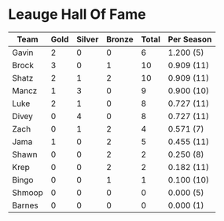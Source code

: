# Leauge Hall Of Fame

Team|Gold|Silver|Bronze|Total|Per Season
----|----|------|------|-----|----------
Gavin |2  |0     |0     |6    |1.200 (5)
Brock |3  |0     |1     |10   |0.909 (11)
Shatz |2  |1     |2     |10   |0.909 (11)
Mancz |1  |3     |0     |9    |0.900 (10)
Luke  |2  |1     |0     |8    |0.727 (11)
Divey |0  |4     |0     |8    |0.727 (11)
Zach  |0  |1     |2     |4    |0.571 (7)
Jama  |1  |0     |2     |5    |0.455 (11)
Shawn |0  |0     |2     |2    |0.250 (8)
Krep  |0  |0     |2     |2    |0.182 (11)
Bingo |0  |0     |1     |1    |0.100 (10)
Shmoop|0  |0     |0     |0    |0.000 (5)
Barnes|0  |0     |0     |0    |0.000 (1)
